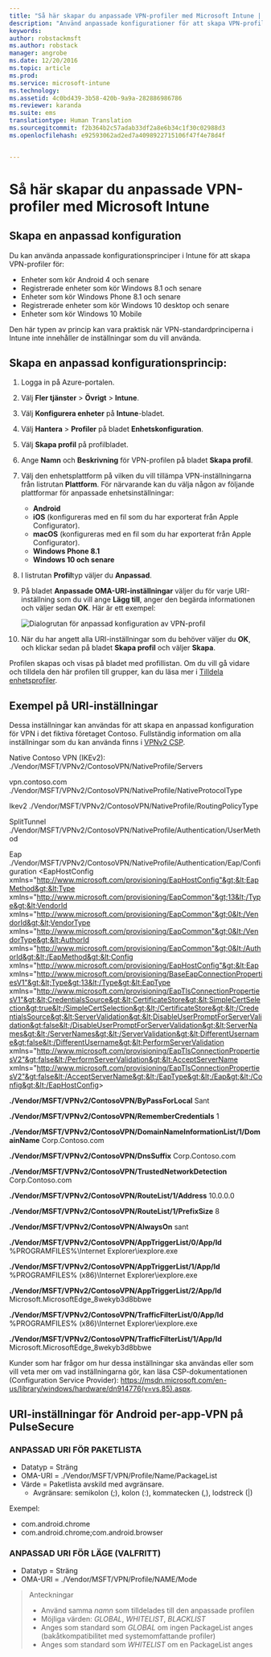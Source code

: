 ```yaml
---
title: "Så här skapar du anpassade VPN-profiler med Microsoft Intune | Microsoft Docs"
description: "Använd anpassade konfigurationer för att skapa VPN-profiler i Intune."
keywords: 
author: robstackmsft
ms.author: robstack
manager: angrobe
ms.date: 12/20/2016
ms.topic: article
ms.prod: 
ms.service: microsoft-intune
ms.technology: 
ms.assetid: 4c0bd439-3b58-420b-9a9a-282886986786
ms.reviewer: karanda
ms.suite: ems
translationtype: Human Translation
ms.sourcegitcommit: f2b364b2c57adab33df2a8e6b34c1f30c02988d3
ms.openlocfilehash: e92593062ad2ed7a4098922715106f47f4e78d4f


---
```


# <a name="how-to-create-custom-vpn-profiles-with-microsoft-intune"></a>Så här skapar du anpassade VPN-profiler med Microsoft Intune

## <a name="create-a-custom-configuration"></a>Skapa en anpassad konfiguration
Du kan använda anpassade konfigurationsprinciper i Intune för att skapa VPN-profiler för:

* Enheter som kör Android 4 och senare
* Registrerade enheter som kör Windows 8.1 och senare
* Enheter som kör Windows Phone 8.1 och senare
* Registrerade enheter som kör Windows 10 desktop och senare 
* Enheter som kör Windows 10 Mobile

Den här typen av princip kan vara praktisk när VPN-standardprinciperna i Intune inte innehåller de inställningar som du vill använda.

## <a name="to-create-a-custom-configuration-policy"></a>Skapa en anpassad konfigurationsprincip:

1. Logga in på Azure-portalen.
2. Välj **Fler tjänster** > **Övrigt** > **Intune**.
3. Välj **Konfigurera enheter** på **Intune**-bladet.
4. Välj **Hantera** > **Profiler** på bladet **Enhetskonfiguration**.
5. Välj **Skapa profil** på profilbladet.
6. Ange **Namn** och **Beskrivning** för VPN-profilen på bladet **Skapa profil**.
7. Välj den enhetsplattform på vilken du vill tillämpa VPN-inställningarna från listrutan **Plattform**. För närvarande kan du välja någon av följande plattformar för anpassade enhetsinställningar:
    - **Android**
    - **iOS** (konfigureras med en fil som du har exporterat från Apple Configurator).
    - **macOS** (konfigureras med en fil som du har exporterat från Apple Configurator).
    - **Windows Phone 8.1**
    - **Windows 10 och senare**
6. I listrutan **Profil**typ väljer du **Anpassad**.
7. På bladet **Anpassade OMA-URI-inställningar** väljer du för varje URI-inställning som du vill ange **Lägg till**, anger den begärda informationen och väljer sedan **OK**. Här är ett exempel:

   ![Dialogrutan för anpassad konfiguration av VPN-profil](./media/Intune_Add_VPN_URI.png)

4.  När du har angett alla URI-inställningar som du behöver väljer du **OK**, och klickar sedan på bladet **Skapa profil** och väljer **Skapa**.

Profilen skapas och visas på bladet med profillistan.
Om du vill gå vidare och tilldela den här profilen till grupper, kan du läsa mer i [Tilldela enhetsprofiler](how-to-assign-device-profiles.md).

## <a name="example-uri-settings"></a>Exempel på URI-inställningar

Dessa inställningar kan användas för att skapa en anpassad konfiguration för VPN i det fiktiva företaget Contoso.
Fullständig information om alla inställningar som du kan använda finns i [VPNv2 CSP](https://msdn.microsoft.com/en-us/library/windows/hardware/dn914776.aspx).

Native Contoso VPN (IKEv2): ./Vendor/MSFT/VPNv2/ContosoVPN/NativeProfile/Servers

vpn.contoso.com ./Vendor/MSFT/VPNv2/ContosoVPN/NativeProfile/NativeProtocolType

Ikev2 ./Vendor/MSFT/VPNv2/ContosoVPN/NativeProfile/RoutingPolicyType

SplitTunnel ./Vendor/MSFT/VPNv2/ContosoVPN/NativeProfile/Authentication/UserMethod

Eap ./Vendor/MSFT/VPNv2/ContosoVPN/NativeProfile/Authentication/Eap/Configuration &lt;EapHostConfig xmlns="http://www.microsoft.com/provisioning/EapHostConfig"&gt;&lt;EapMethod&gt;&lt;Type xmlns="http://www.microsoft.com/provisioning/EapCommon"&gt;13&lt;/Type&gt;&lt;VendorId xmlns="http://www.microsoft.com/provisioning/EapCommon"&gt;0&lt;/VendorId&gt;&lt;VendorType xmlns="http://www.microsoft.com/provisioning/EapCommon"&gt;0&lt;/VendorType&gt;&lt;AuthorId xmlns="http://www.microsoft.com/provisioning/EapCommon"&gt;0&lt;/AuthorId&gt;&lt;/EapMethod&gt;&lt;Config xmlns="http://www.microsoft.com/provisioning/EapHostConfig"&gt;&lt;Eap xmlns="http://www.microsoft.com/provisioning/BaseEapConnectionPropertiesV1"&gt;&lt;Type&gt;13&lt;/Type&gt;&lt;EapType xmlns="http://www.microsoft.com/provisioning/EapTlsConnectionPropertiesV1"&gt;&lt;CredentialsSource&gt;&lt;CertificateStore&gt;&lt;SimpleCertSelection&gt;true&lt;/SimpleCertSelection&gt;&lt;/CertificateStore&gt;&lt;/CredentialsSource&gt;&lt;ServerValidation&gt;&lt;DisableUserPromptForServerValidation&gt;false&lt;/DisableUserPromptForServerValidation&gt;&lt;ServerNames&gt;&lt;/ServerNames&gt;&lt;/ServerValidation&gt;&lt;DifferentUsername&gt;false&lt;/DifferentUsername&gt;&lt;PerformServerValidation xmlns="http://www.microsoft.com/provisioning/EapTlsConnectionPropertiesV2"&gt;false&lt;/PerformServerValidation&gt;&lt;AcceptServerName xmlns="http://www.microsoft.com/provisioning/EapTlsConnectionPropertiesV2"&gt;false&lt;/AcceptServerName&gt;&lt;/EapType&gt;&lt;/Eap&gt;&lt;/Config&gt;&lt;/EapHostConfig&gt;

**./Vendor/MSFT/VPNv2/ContosoVPN/ByPassForLocal** Sant

**./Vendor/MSFT/VPNv2/ContosoVPN/RememberCredentials** 1

**./Vendor/MSFT/VPNv2/ContosoVPN/DomainNameInformationList/1/DomainName** Corp.Contoso.com

**./Vendor/MSFT/VPNv2/ContosoVPN/DnsSuffix** Corp.Contoso.com

**./Vendor/MSFT/VPNv2/ContosoVPN/TrustedNetworkDetection** Corp.Contoso.com

**./Vendor/MSFT/VPNv2/ContosoVPN/RouteList/1/Address** 10.0.0.0

**./Vendor/MSFT/VPNv2/ContosoVPN/RouteList/1/PrefixSize** 8

**./Vendor/MSFT/VPNv2/ContosoVPN/AlwaysOn** sant

**./Vendor/MSFT/VPNv2/ContosoVPN/AppTriggerList/0/App/Id** %PROGRAMFILES%\Internet Explorer\iexplore.exe

**./Vendor/MSFT/VPNv2/ContosoVPN/AppTriggerList/1/App/Id** %PROGRAMFILES% (x86)\Internet Explorer\iexplore.exe

**./Vendor/MSFT/VPNv2/ContosoVPN/AppTriggerList/2/App/Id** Microsoft.MicrosoftEdge_8wekyb3d8bbwe

**./Vendor/MSFT/VPNv2/ContosoVPN/TrafficFilterList/0/App/Id** %PROGRAMFILES% (x86)\Internet Explorer\iexplore.exe

**./Vendor/MSFT/VPNv2/ContosoVPN/TrafficFilterList/1/App/Id** Microsoft.MicrosoftEdge_8wekyb3d8bbwe

Kunder som har frågor om hur dessa inställningar ska användas eller som vill veta mer om vad inställningarna gör, kan läsa CSP-dokumentationen (Configuration Service Provider): https://msdn.microsoft.com/en-us/library/windows/hardware/dn914776(v=vs.85).aspx.

## <a name="uri-settings-for-android-per-app-vpn-on-pulsesecure"></a>URI-inställningar för Android per-app-VPN på PulseSecure
### <a name="custom-uri-for-package-list"></a>ANPASSAD URI FÖR PAKETLISTA
-  Datatyp = Sträng
-  OMA-URI = ./Vendor/MSFT/VPN/Profile/Name/PackageList
-  Värde = Paketlista avskild med avgränsare.
   - Avgränsare: semikolon (;), kolon (:), kommatecken (,), lodstreck (|)

Exempel:
- com.android.chrome
- com.android.chrome;com.android.browser

### <a name="custom-uri-for-mode-optional"></a>ANPASSAD URI FÖR LÄGE (VALFRITT)
- Datatyp = Sträng
- OMA-URI = ./Vendor/MSFT/VPN/Profile/NAME/Mode

> Anteckningar
> - Använd samma *namn* som tilldelades till den anpassade profilen
> - Möjliga värden: *GLOBAL*, *WHITELIST*, *BLACKLIST*
> - Anges som standard som *GLOBAL* om ingen PackageList anges (bakåtkompatibilitet med systemomfattande profiler)
> - Anges som standard som *WHITELIST* om en PackageList anges






<!--HONumber=Feb17_HO1-->


